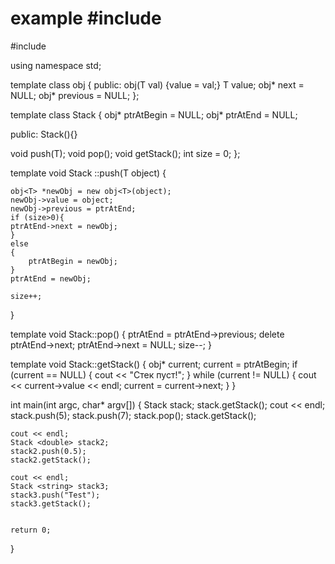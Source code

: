 # example  #include <iostream>
#include <string>

using namespace std;

template<class T>
class obj
{
public:
    obj(T val) {value = val;}
    T value;
    obj<T>* next = NULL;
    obj<T>* previous = NULL;
};

template<class T>
class Stack
{
  obj<T>* ptrAtBegin = NULL;
  obj<T>* ptrAtEnd = NULL;

public:
   Stack(){}

   void push(T);
   void pop();
   void getStack();
   int size = 0;
};

template<class T>
void  Stack <T>::push(T object)
{

    obj<T> *newObj = new obj<T>(object);
    newObj->value = object;
    newObj->previous = ptrAtEnd;
    if (size>0){
    ptrAtEnd->next = newObj;
    }
    else
    {
        ptrAtBegin = newObj;
    }
    ptrAtEnd = newObj;

    size++;

}

template<class T>
void Stack<T>::pop()
{
    ptrAtEnd = ptrAtEnd->previous;
    delete ptrAtEnd->next;
    ptrAtEnd->next = NULL;
    size--;
}

template<class T>
void Stack<T>::getStack()
{
    obj<T>* current;
    current = ptrAtBegin;
    if (current == NULL)
    {
        cout << "Стек пуст!";
    }
    while (current != NULL)
    {
        cout << current->value << endl;
        current = current->next;
    }
}


int main(int argc, char* argv[])
{
    Stack <int> stack;
    stack.getStack();
    cout << endl;
    stack.push(5);
    stack.push(7);
    stack.pop();
    stack.getStack();

    cout << endl;
    Stack <double> stack2;
    stack2.push(0.5);
    stack2.getStack();

    cout << endl;
    Stack <string> stack3;
    stack3.push("Test");
    stack3.getStack();


    return 0;
}
